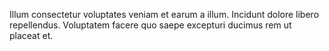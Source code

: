 Illum consectetur voluptates veniam et earum a illum. Incidunt dolore libero repellendus. Voluptatem facere quo saepe excepturi ducimus rem ut placeat et.